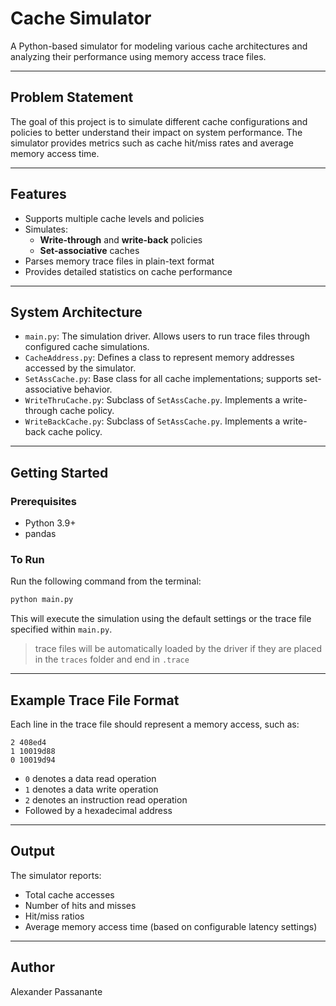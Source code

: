 # Cache Simulator

A Python-based simulator for modeling various cache architectures and analyzing their performance using memory access trace files.

---

## Problem Statement

The goal of this project is to simulate different cache configurations and policies to better understand their impact on system performance. The simulator provides metrics such as cache hit/miss rates and average memory access time.

---

## Features

- Supports multiple cache levels and policies
- Simulates:
  - **Write-through** and **write-back** policies
  - **Set-associative** caches
- Parses memory trace files in plain-text format
- Provides detailed statistics on cache performance

---

## System Architecture

- `main.py`: The simulation driver. Allows users to run trace files through configured cache simulations.
- `CacheAddress.py`: Defines a class to represent memory addresses accessed by the simulator.
- `SetAssCache.py`: Base class for all cache implementations; supports set-associative behavior.
- `WriteThruCache.py`: Subclass of `SetAssCache.py`. Implements a write-through cache policy.
- `WriteBackCache.py`: Subclass of `SetAssCache.py`. Implements a write-back cache policy.

---

## Getting Started

### Prerequisites

- Python 3.9+
- pandas

### To Run

Run the following command from the terminal:
```bash
python main.py
```

This will execute the simulation using the default settings or the trace file specified within `main.py`.

> trace files will be automatically loaded by the driver if they are placed in the `traces` folder and end in `.trace`

---

## Example Trace File Format

Each line in the trace file should represent a memory access, such as:

```
2 408ed4  
1 10019d88 
0 10019d94 
```
- `0` denotes a data read operation  
- `1` denotes a data write operation
- `2` denotes an instruction read operation  
- Followed by a hexadecimal address

---

## Output

The simulator reports:

- Total cache accesses
- Number of hits and misses
- Hit/miss ratios
- Average memory access time (based on configurable latency settings)

---


## Author

Alexander Passanante

